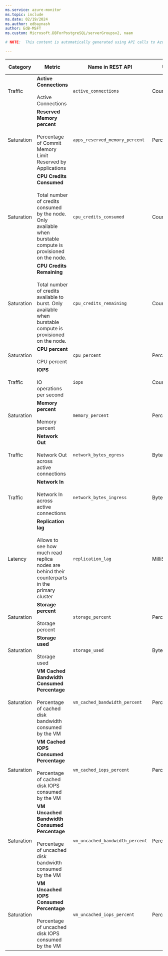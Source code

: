 ```yaml
---
ms.service: azure-monitor
ms.topic: include
ms.date: 02/19/2024
ms.author: edbaynash
author: EdB-MSFT
ms.custom: Microsoft.DBForPostgreSQL/serverGroupsv2, naam

# NOTE:  This content is automatically generated using API calls to Azure. Any edits made on these files will be overwritten in the next run of the script. 
 
---
```



|Category|Metric|Name in REST API|Unit|Aggregation|Dimensions|Time Grains|DS Export|
|---|---|---|---|---|---|---|---|
|Traffic|**Active Connections**<br><br>Active Connections |`active_connections` |Count |Average, Maximum, Minimum |`ServerName`|PT1M |Yes|
|Saturation|**Reserved Memory percent**<br><br>Percentage of Commit Memory Limit Reserved by Applications |`apps_reserved_memory_percent` |Percent |Average, Maximum, Minimum |`ServerName`|PT1M |Yes|
|Saturation|**CPU Credits Consumed**<br><br>Total number of credits consumed by the node. Only available when burstable compute is provisioned on the node. |`cpu_credits_consumed` |Count |Average, Maximum, Minimum |`ServerName`|PT1M |Yes|
|Saturation|**CPU Credits Remaining**<br><br>Total number of credits available to burst. Only available when burstable compute is provisioned on the node. |`cpu_credits_remaining` |Count |Average, Maximum, Minimum |`ServerName`|PT1M |Yes|
|Saturation|**CPU percent**<br><br>CPU percent |`cpu_percent` |Percent |Average, Maximum, Minimum |`ServerName`|PT1M |Yes|
|Traffic|**IOPS**<br><br>IO operations per second |`iops` |Count |Average, Maximum, Minimum |`ServerName`|PT1M |Yes|
|Saturation|**Memory percent**<br><br>Memory percent |`memory_percent` |Percent |Average, Maximum, Minimum |`ServerName`|PT1M |Yes|
|Traffic|**Network Out**<br><br>Network Out across active connections |`network_bytes_egress` |Bytes |Total |`ServerName`|PT1M |Yes|
|Traffic|**Network In**<br><br>Network In across active connections |`network_bytes_ingress` |Bytes |Total |`ServerName`|PT1M |Yes|
|Latency|**Replication lag**<br><br>Allows to see how much read replica nodes are behind their counterparts in the primary cluster |`replication_lag` |MilliSeconds |Average, Maximum, Minimum |`ServerName`|PT1M |Yes|
|Saturation|**Storage percent**<br><br>Storage percent |`storage_percent` |Percent |Average, Maximum, Minimum |`ServerName`|PT1M |Yes|
|Saturation|**Storage used**<br><br>Storage used |`storage_used` |Bytes |Average, Maximum, Minimum |`ServerName`|PT1M |Yes|
|Saturation|**VM Cached Bandwidth Consumed Percentage**<br><br>Percentage of cached disk bandwidth consumed by the VM |`vm_cached_bandwidth_percent` |Percent |Average |`ServerName`|PT1M |Yes|
|Saturation|**VM Cached IOPS Consumed Percentage**<br><br>Percentage of cached disk IOPS consumed by the VM |`vm_cached_iops_percent` |Percent |Average |`ServerName`|PT1M |Yes|
|Saturation|**VM Uncached Bandwidth Consumed Percentage**<br><br>Percentage of uncached disk bandwidth consumed by the VM |`vm_uncached_bandwidth_percent` |Percent |Average |`ServerName`|PT1M |Yes|
|Saturation|**VM Uncached IOPS Consumed Percentage**<br><br>Percentage of uncached disk IOPS consumed by the VM |`vm_uncached_iops_percent` |Percent |Average |`ServerName`|PT1M |Yes|